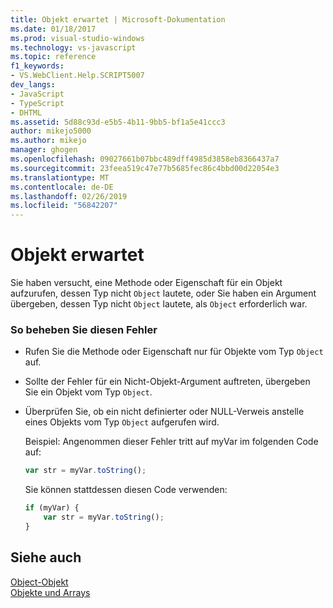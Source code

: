 ```yaml
---
title: Objekt erwartet | Microsoft-Dokumentation
ms.date: 01/18/2017
ms.prod: visual-studio-windows
ms.technology: vs-javascript
ms.topic: reference
f1_keywords:
- VS.WebClient.Help.SCRIPT5007
dev_langs:
- JavaScript
- TypeScript
- DHTML
ms.assetid: 5d88c93d-e5b5-4b11-9bb5-bf1a5e41ccc3
author: mikejo5000
ms.author: mikejo
manager: ghogen
ms.openlocfilehash: 09027661b07bbc489dff4985d3858eb8366437a7
ms.sourcegitcommit: 23feea519c47e77b5685fec86c4bbd00d22054e3
ms.translationtype: MT
ms.contentlocale: de-DE
ms.lasthandoff: 02/26/2019
ms.locfileid: "56842207"
---
```

# <a name="object-expected"></a>Objekt erwartet
Sie haben versucht, eine Methode oder Eigenschaft für ein Objekt aufzurufen, dessen Typ nicht `Object` lautete, oder Sie haben ein Argument übergeben, dessen Typ nicht `Object` lautete, als `Object` erforderlich war.  
  
### <a name="to-correct-this-error"></a>So beheben Sie diesen Fehler  
  
-   Rufen Sie die Methode oder Eigenschaft nur für Objekte vom Typ `Object` auf.  
  
-   Sollte der Fehler für ein Nicht-Objekt-Argument auftreten, übergeben Sie ein Objekt vom Typ `Object`.  
  
-   Überprüfen Sie, ob ein nicht definierter oder NULL-Verweis anstelle eines Objekts vom Typ `Object` aufgerufen wird.  
  
     Beispiel: Angenommen dieser Fehler tritt auf myVar im folgenden Code auf:  
  
    ```JavaScript  
    var str = myVar.toString();  
    ```  
  
     Sie können stattdessen diesen Code verwenden:  
  
    ```JavaScript  
    if (myVar) {  
        var str = myVar.toString();  
    }  
    ```  
  
## <a name="see-also"></a>Siehe auch  
 [Object-Objekt](../../javascript/reference/object-object-javascript.md)   
 [Objekte und Arrays](../../javascript/objects-and-arrays-javascript.md)